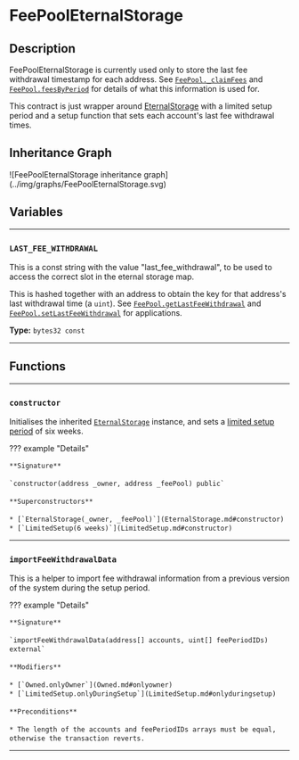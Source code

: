 # FeePoolEternalStorage

## Description

FeePoolEternalStorage is currently used only to store the last fee withdrawal timestamp for each address. See [`FeePool._claimFees`](FeePool.md#_claimFees) and [`FeePool.feesByPeriod`](FeePool.md#feesbyperiod) for details of what this information is used for.

This contract is just wrapper around [EternalStorage](EternalStorage.md) with a limited setup period and a setup function that sets each account's last fee withdrawal times.

<section-sep />

## Inheritance Graph

<inheritance-graph>
    ![FeePoolEternalStorage inheritance graph](../img/graphs/FeePoolEternalStorage.svg)
</inheritance-graph>

<section-sep />

## Variables

---

### `LAST_FEE_WITHDRAWAL`

This is a const string with the value "last_fee_withdrawal", to be used to access the correct slot in the eternal storage map.

This is hashed together with an address to obtain the key for that address's last withdrawal time (a `uint`). See [`FeePool.getLastFeeWithdrawal`](FeePool.md#getlastfeewithdrawal) and [`FeePool.setLastFeeWithdrawal`](FeePool.md#setlastfeewithdrawal) for applications.

**Type:** `bytes32 const`

---

<section-sep />

## Functions

---

### `constructor`

Initialises the inherited [`EternalStorage`](EternalStorage.md) instance, and sets a [limited setup period](LimitedSetup.md) of six weeks.

??? example "Details"

    **Signature**

    `constructor(address _owner, address _feePool) public`

    **Superconstructors**

    * [`EternalStorage(_owner, _feePool)`](EternalStorage.md#constructor)
    * [`LimitedSetup(6 weeks)`](LimitedSetup.md#constructor)

---

### `importFeeWithdrawalData`

This is a helper to import fee withdrawal information from a previous version of the system during the setup period.

??? example "Details"

    **Signature**

    `importFeeWithdrawalData(address[] accounts, uint[] feePeriodIDs) external`

    **Modifiers**

    * [`Owned.onlyOwner`](Owned.md#onlyowner)
    * [`LimitedSetup.onlyDuringSetup`](LimitedSetup.md#onlyduringsetup)

    **Preconditions**

    * The length of the accounts and feePeriodIDs arrays must be equal, otherwise the transaction reverts.

---

<section-sep />
